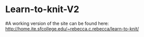 # Learn-to-knit-V2
#A working version of the site can be found here: http://home.ite.sfcollege.edu/~rebecca.c.rebecca/learn-to-knit/
